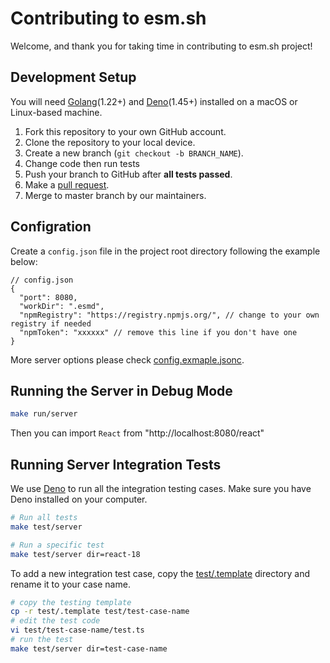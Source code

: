 # Contributing to esm.sh

Welcome, and thank you for taking time in contributing to esm.sh project!

## Development Setup

You will need [Golang](https://golang.org/)(1.22+) and [Deno](https://deno.land)(1.45+) installed on a macOS or Linux-based machine.

1. Fork this repository to your own GitHub account.
2. Clone the repository to your local device.
3. Create a new branch (`git checkout -b BRANCH_NAME`).
4. Change code then run tests
5. Push your branch to GitHub after **all tests passed**.
6. Make a [pull request](https://github.com/esm-dev/esm.sh/pulls).
7. Merge to master branch by our maintainers.

## Configration

Create a `config.json` file in the project root directory following the example below:

```jsonc
// config.json
{
  "port": 8080,
  "workDir": ".esmd",
  "npmRegistry": "https://registry.npmjs.org/", // change to your own registry if needed
  "npmToken": "xxxxxx" // remove this line if you don't have one
}
```

More server options please check [config.exmaple.jsonc](./config.example.jsonc).

## Running the Server in Debug Mode

```bash
make run/server
```

Then you can import `React` from "http://localhost:8080/react"

## Running Server Integration Tests

We use [Deno](https://deno.land) to run all the integration testing cases. Make sure you have Deno installed on your computer.

```bash
# Run all tests
make test/server

# Run a specific test
make test/server dir=react-18
```

To add a new integration test case, copy the [test/.template](./test/.template) directory and rename it to your case name.

```bash
# copy the testing template
cp -r test/.template test/test-case-name
# edit the test code
vi test/test-case-name/test.ts
# run the test
make test/server dir=test-case-name
```
